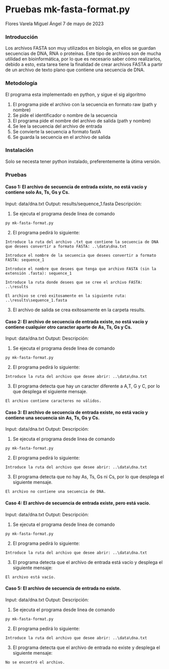 # Pruebas mk-fasta-format.py
Flores Varela Miguel Ángel 
7 de mayo de 2023

### Introducción

Los archivos FASTA son muy utilizados en biología, en ellos se guardan secuencias de DNA, RNA o proteínas. Este tipo de archivos son de mucha utilidad en bioinformática, por lo que es necesario saber cómo realizarlos, debido a esto, esta tarea tiene la finalidad de crear archivos FASTA a partir de un archivo de texto plano que contiene una secuencia de DNA.


### Metodología

El programa esta implementado en python, y sigue el sig algoritmo

1. El programa pide el archivo con la secuencia en formato raw (path y nombre)
2. Se pide el identificador o nombre de la secuencia
3. El programa pide el nombre del archivo de salida (path y nombre)
4. Se lee la secuencia del archivo de entrada
5. Se convierte la secuencia a formato fastA
6. Se guarda la secuencia en el archivo de salida


### Instalación
Solo se necesta tener python instalado, preferentemente la útima versión.


### Pruebas

#### Caso 1: El archivo de secuencia de entrada existe, no está vacío y contiene solo As, Ts, Gs y Cs.

Input: data/dna.txt
Output: results/sequence_1.fasta
Descripción:

1. Se ejecuta el programa desde linea de comando

```{python}
py mk-fasta-format.py
```

2. El programa pedirá lo siguiente:

```
Introduce la ruta del archivo .txt que contiene la secuencia de DNA que desees convertir a formato FASTA: ..\data\dna.txt

Introduce el nombre de la secuencia que desees convertir a formato FASTA: sequence_1

Introduce el nombre que desees que tenga que archivo FASTA (sin la extensión .fasta): sequence_1

Introduce la ruta donde desees que se cree el archivo FASTA: ..\results

El archivo se creó exitosamente en la siguiente ruta: ..\results\sequence_1.fasta
```

3. El archivo de salida se crea exitosamente en la carpeta results.

#### Caso 2: El archivo de secuencia de entrada existe, no está vacío y contiene cualquier otro caracter aparte de As, Ts, Gs y Cs.

Input: data/dna.txt 
Output: 
Descripción:

1. Se ejecuta el programa desde linea de comando

```{python}
py mk-fasta-format.py
```

2. El programa pedirá lo siguiente:

```
Introduce la ruta del archivo que desee abrir: ..\data\dna.txt
```

3. El programa detecta que hay un caracter diferente a A,T, G y C, por lo que desplega el siguiente mensaje.

```
El archivo contiene caracteres no válidos.
```

#### Caso 3: El archivo de secuencia de entrada existe, no está vacío y contiene una secuencia sin As, Ts, Gs y Cs.

Input: data/dna.txt
Output: 
Descripción:

1. Se ejecuta el programa desde linea de comando

```{python}
py mk-fasta-format.py
```

2. El programa pedirá lo siguiente:

```
Introduce la ruta del archivo que desee abrir: ..\data\dna.txt
```

3. El programa detecta que no hay As, Ts, Gs ni Cs, por lo que desplega el siguiente mensaje.

```
El archivo no contiene una secuencia de DNA.
```

#### Caso 4: El archivo de secuencia de entrada existe, pero está vacío.

Input: data/dna.txt
Output: 
Descripción:

1. Se ejecuta el programa desde linea de comando

```{python}
py mk-fasta-format.py
```

2. El programa pedirá lo siguiente:

```
Introduce la ruta del archivo que desee abrir: ..\data\dna.txt
```

3. El programa detecta que el archivo de entrada está vacío y desplega el siguiente mensaje:

```
El archivo está vacío.
```

#### Caso 5: El archivo de secuencia de entrada no existe.

Input: data/dna.txt
Output: 
Descripción:

1. Se ejecuta el programa desde linea de comando

```{python}
py mk-fasta-format.py
```

2. El programa pedirá lo siguiente:

```
Introduce la ruta del archivo que desee abrir: ..\data\dna.txt
```

3. El programa detecta que el archivo de entrada no existe y desplega el siguiente mensaje:

```
No se encontró el archivo.
```